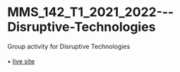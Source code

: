 # MMS_142_T1_2021_2022---Disruptive-Technologies
Group activity for Disruptive Technologies <br><br>
• <a href="https://ejhv2007.github.io/MMS_142_T1_2021_2022---Disruptive-Technologiesp-Group-L/index.html">
live site </a>
